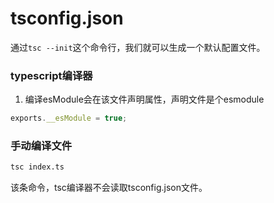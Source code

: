 # tsconfig.json

通过`tsc --init`这个命令行，我们就可以生成一个默认配置文件。

### typescript编译器

1. 编译esModule会在该文件声明属性，声明文件是个esmodule
```js
exports.__esModule = true;
```

### 手动编译文件

```s
tsc index.ts
```
该条命令，tsc编译器不会读取tsconfig.json文件。